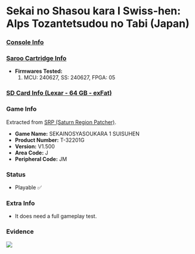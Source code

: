 # Sekai no Shasou kara I Swiss-hen: Alps Tozantetsudou no Tabi (Japan)

### [Console Info](../../../../../Info/Consoles/VA13/README.md)

### [Saroo Cartridge Info](../../../../../Info/Cartridges/GuangzhouSanStarOnlineShop/1.6/README.md)

- <b>Firmwares Tested:</b>
  1. MCU: 240627, SS: 240627, FPGA: 05

### [SD Card Info (Lexar - 64 GB - exFat)](../../../../../Info/SdCards/Lexar/64GB/exfat/README.md)

### Game Info

Extracted from [SRP (Saturn Region Patcher)](https://segaxtreme.net/resources/saturn-region-patcher.81/download).

- <b>Game Name:</b> SEKAINOSYASOUKARA 1 SUISUHEN
- <b>Product Number:</b> T-32201G
- <b>Version:</b> V1.500
- <b>Area Code:</b> J
- <b>Peripheral Code:</b> JM

### Status

- Playable :white_check_mark:

### Extra Info

- It does need a full gameplay test.

### Evidence

[![](https://img.youtube.com/vi/3srj9G2mZNE/0.jpg)](https://www.youtube.com/watch?v=3srj9G2mZNE)
